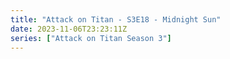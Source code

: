 ```yaml
---
title: "Attack on Titan - S3E18 - Midnight Sun"
date: 2023-11-06T23:23:11Z
series: ["Attack on Titan Season 3"]
---
```



<mux-player stream-type="on-demand"
  src="https://kp3d-my.sharepoint.com/personal/ryoo_kp3d_onmicrosoft_com/_layouts/15/download.aspx?share=EeMcMjM-jj5Fh3kEtxKzA5sB-JNYihHVOwet_rNwTz-SQg" prefer-playback="mse" controls>
  </mux-player>
  
  
  <script src="https://cdn.jsdelivr.net/npm/@mux/mux-player"></script>
  
 <script type="application/ld+json">
 {
  "@context": "https://schema.org/",
  "@type": "VideoObject",
  "name": "Attack on Titan - S3E18 - Midnight Sun",
  "contentUrl": "https://stream.mux.com/01uU858nKWc9MNSpiWFxXkdnP5QQuP6YZ40000XqRKBtcA.m3u8",
  "thumbnailUrl": "https://www.themoviedb.org/t/p/original/rstHtpbEIoHnmxvsbNH7UlEPeEP.jpg?width=314&fit_mode=preserve&time=25",
  "uploadDate": "2023-11-06T23:23:11Z",
}

</script>
